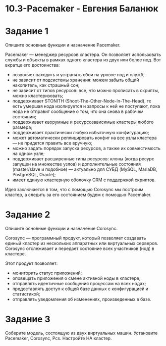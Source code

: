 # 10.3-Pacemaker - Евгения Баланюк

# Задание 1
Опишите основные функции и назначение Pacemaker.

Pacemaker — менеджер ресурсов кластера. Он позволяет использовать службы и объекты в рамках одного кластера из двух или более нод. Вот вкратце его достоинства:

- позволяет находить и устранять сбои на уровне нод и служб;
- не зависит от подсистемы хранения: можем забыть общий накопитель, как страшный сон;
- не зависит от типов ресурсов: все, что можно прописать в скрипты, можно кластеризовать;
- поддерживает STONITH (Shoot-The-Other-Node-In-The-Head), то есть умершая нода изолируется и запросы к ней не поступают, пока нода не отправит сообщение о том, что она снова в рабочем состоянии;
- поддерживает кворумные и ресурсозависимые кластеры любого размера;
- поддерживает практически любую избыточную конфигурацию;
- может автоматически реплицировать конфиг на все узлы кластера — не придется править все вручную;
- можно задать порядок запуска ресурсов, а также их совместимость на одном узле;
- поддерживает расширенные типы ресурсов: клоны (когда ресурс запущен на множестве узлов) и дополнительные состояния (master/slave и подобное) — актуально для СУБД (MySQL, MariaDB, PostgreSQL, Oracle);
- имеет единую кластерную оболочку CRM с поддержкой скриптов.

Идея заключается в том, что с помощью Corosync мы построим кластер, а следить за его состоянием будем с помощью Pacemaker.

# Задание 2
Опишите основные функции и назначение Corosync.

Corosync — программный продукт, который позволяет создавать единый кластер из нескольких аппаратных или виртуальных серверов. Corosync отслеживает и передает состояние всех участников (нод) в кластере.

Этот продукт позволяет:

- мониторить статус приложений;
- оповещать приложения о смене активной ноды в кластере;
- отправлять идентичные сообщения процессам на всех нодах;
- предоставлять доступ к общей базе данных с конфигурацией и статистикой;
- отправлять уведомления об изменениях, произведенных в базе.

#  Задание 3
Соберите модель, состоящую из двух виртуальных машин. Установите Pacemaker, Corosync, Pcs. Настройте HA кластер.
